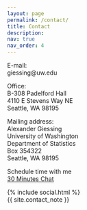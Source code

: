 ```yaml
---
layout: page
permalink: /contact/
title: Contact
description: 
nav: true
nav_order: 4
---
```




<div class="row">    
    <div class="col-md-4 col-sm-6">
      <p> <span class="font-weight-bolder">E-mail:</span> <br>
      giessing@uw.edu </p>
      <p> <span class="font-weight-bolder">Office:</span> <br>
      B-308 Padelford Hall <br>
      4110 E Stevens Way NE <br>
      Seattle, WA 98195 </p> 
    </div>
    <div class="col-md-4 col-sm-6">
      <p> <span class="font-weight-bolder">Mailing address:</span> <br>
      Alexander Giessing <br>
      University of Washington <br>
      Department of Statistics <br>
      Box 354322 <br>
      Seattle, WA 98195 </p>  
    </div>
    <div class="col-md-4 col-sm-6">
      <p> <span class="font-weight-bolder">Schedule time with me</span> <br>
      <a href = "https://calendly.com/giessing-7xc/30min" target="_new"> 30 Minutes Chat </a> </p>
    </div>
</div>


<div class="social">
  <div class="contact-icons">
    {% include social.html %}
  </div>

  <div class="contact-note">
    {{ site.contact_note }}
  </div>
</div>
